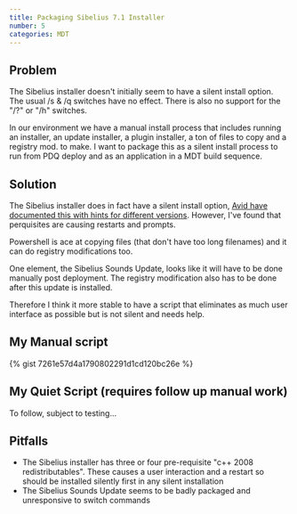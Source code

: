```yaml
---
title: Packaging Sibelius 7.1 Installer
number: 5
categories: MDT
---
```


## Problem
The Sibelius installer doesn't initially seem to have a silent install option.  The usual /s & /q switches have no effect.  There is also no support for the "/?" or "/h" switches.  

In our environment we have a manual install process that includes running an installer, an update installer, a plugin installer, a ton of files to copy and a registry mod. to make.  I want to package this as a silent install process to run from PDQ deploy and as an application in a MDT build sequence.

## Solution
The Sibelius installer does in fact have a silent install option, [Avid have documented this with hints for different versions](http://avid.force.com/pkb/articles/en_US/how_to/en396971).  However, I've found that perquisites are causing restarts and prompts.

Powershell is ace at copying files (that don't have too long filenames) and it can do registry modifications too.

One element, the Sibelius Sounds Update, looks like it will have to be done manually post deployment. The registry modification also has to be done after this update is installed.

Therefore I think it more stable to have a script that eliminates as much user interface as possible but is not silent and needs help.

## My Manual script
{% gist  7261e57d4a1790802291d1cd120bc26e %}


## My Quiet Script (requires follow up manual work)
To follow, subject to testing...


## Pitfalls
  - The Sibelius installer has three or four pre-requisite "c++ 2008 redistributables".  These causes a user interaction and a restart so should be installed silently first in any silent installation
  - The Sibelius Sounds Update seems to be badly packaged and unresponsive to switch commands
